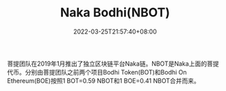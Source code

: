 ﻿---
weight: 
title: "Naka Bodhi(NBOT)"
description: "菩提团队在2019年1月推出了独立区块链平台Naka链"
date: 2022-03-25T21:57:40+08:00
lastmod: 2022-03-25T16:45:40+08:00
draft: false
authors: ["Metabd"]
featuredImage: "naka-bodhinbot.webp"
link: ""
tags: ["数字代币","Naka Bodhi(NBOT)"]
categories: ["navigation"]
navigation: ["数字代币"]
lightgallery: true
toc: true
pinned: false
recommend: false
recommend1: false
---
菩提团队在2019年1月推出了独立区块链平台Naka链。NBOT是Naka上面的菩提代币。分别由菩提团队之前两个项目Bodhi Token(BOT)和Bodhi On Ethereum(BOE)按照1 BOT=0.59 NBOT和1 BOE=0.41 NBOT合并而来。
